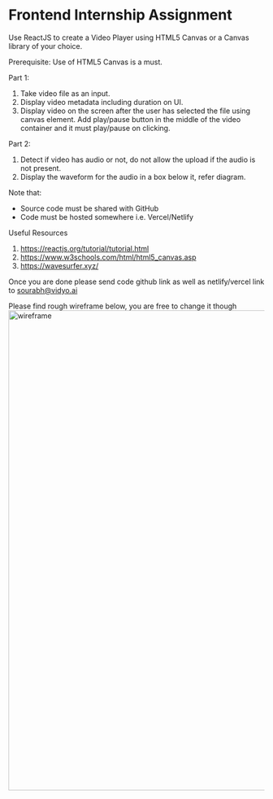 # Frontend Internship Assignment

Use ReactJS to create a Video Player using HTML5 Canvas or a Canvas library of your choice.

Prerequisite: Use of HTML5 Canvas is a must.

Part 1: 
1. Take video file as an input. 
2. Display video metadata including duration on UI. 
3. Display video on the screen after the user has selected the file using canvas element. Add play/pause button in the middle of the video container and it must play/pause on clicking.

Part 2: 
1. Detect if video has audio or not, do not allow the upload if the audio is not present.
2. Display the waveform for the audio in a box below it, refer diagram.

Note that:

- Source code must be shared with GitHub
- Code must be hosted somewhere i.e. Vercel/Netlify

Useful Resources

1. https://reactjs.org/tutorial/tutorial.html
2. https://www.w3schools.com/html/html5_canvas.asp
3. https://wavesurfer.xyz/

Once you are done please send code github link as well as netlify/vercel link to sourabh@vidyo.ai

Please find rough wireframe below, you are free to change it though
<img width="944" alt="wireframe" src="https://github.com/vidyo-ai/frontend-internship-assignment/assets/52324797/6bdb4f39-ed88-47de-9b62-c01fa4665b8b">

